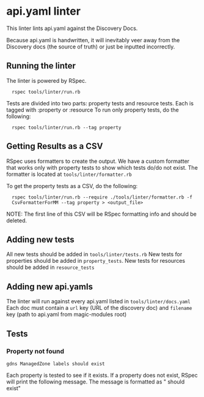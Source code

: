 # api.yaml linter

This linter lints api.yaml against the Discovery Docs.

Because api.yaml is handwritten, it will inevitably veer away from the Discovery docs
(the source of truth) or just be inputted incorrectly.

## Running the linter
The linter is powered by RSpec.

```
  rspec tools/linter/run.rb
```

Tests are divided into two parts: property tests and resource tests. Each is
tagged with :property or :resource To run only property tests, do the
following:

```
  rspec tools/linter/run.rb --tag property
```

## Getting Results as a CSV
RSpec uses formatters to create the output.
We have a custom formatter that works only with property tests to show which tests do/do not exist.
The formatter is located at `tools/linter/formatter.rb`

To get the property tests as a CSV, do the following:

```
  rspec tools/linter/run.rb --require ./tools/linter/formatter.rb -f
  CsvFormatterForMM --tag property > <output_file>
```

NOTE: The first line of this CSV will be RSpec formatting info and should be deleted.

## Adding new tests
All new tests should be added in `tools/linter/tests.rb`
New tests for properties should be added in `property_tests`.
New tests for resources should be added in `resource_tests`

## Adding new api.yamls
The linter will run against every api.yaml listed in `tools/linter/docs.yaml`
Each doc must contain a `url` key (URL of the discovery doc) and `filename` key
(path to api.yaml from magic-modules root)

## Tests

### Property not found
```
gdns ManagedZone labels should exist
```
Each property is tested to see if it exists.
If a property does not exist, RSpec will print the following message.
The message is formatted as "<product> <resource> <property> should exist"
